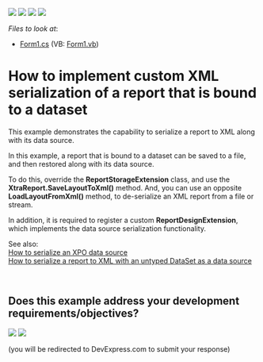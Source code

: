 <!-- default badges list -->
![](https://img.shields.io/endpoint?url=https://codecentral.devexpress.com/api/v1/VersionRange/128601357/11.1.5%2B)
[![](https://img.shields.io/badge/Open_in_DevExpress_Support_Center-FF7200?style=flat-square&logo=DevExpress&logoColor=white)](https://supportcenter.devexpress.com/ticket/details/E3157)
[![](https://img.shields.io/badge/📖_How_to_use_DevExpress_Examples-e9f6fc?style=flat-square)](https://docs.devexpress.com/GeneralInformation/403183)
[![](https://img.shields.io/badge/💬_Leave_Feedback-feecdd?style=flat-square)](#does-this-example-address-your-development-requirementsobjectives)
<!-- default badges end -->
<!-- default file list -->
*Files to look at*:

* [Form1.cs](./CS/WindowsApplication54/Form1.cs) (VB: [Form1.vb](./VB/WindowsApplication54/Form1.vb))
<!-- default file list end -->
# How to implement custom XML serialization of a report that is bound to a dataset


<p>This example demonstrates the capability to serialize a report to XML along with its data source.</p>
<p>In this example, a report that is bound to a dataset can be saved to a file, and then restored along with its data source.</p>
<p>To do this, override the <strong>ReportStorageExtension</strong> class, and use the <strong>XtraReport.SaveLayoutToXml()</strong> method. And, you can use an opposite <strong>LoadLayoutFromXml()</strong> method, to de-serialize an XML report from a file or stream.</p>
<p>In addition, it is required to register a custom <strong>ReportDesignExtension</strong>, which implements the data source serialization functionality.</p>
<p>See also: <br /><a href="https://www.devexpress.com/Support/Center/p/E3169">How to serialize an XPO data source</a><br /><a href="https://www.devexpress.com/Support/Center/p/T269554"> How to serialize a report to XML with an untyped DataSet as a data source</a></p>

<br/>


<!-- feedback -->
## Does this example address your development requirements/objectives?

[<img src="https://www.devexpress.com/support/examples/i/yes-button.svg"/>](https://www.devexpress.com/support/examples/survey.xml?utm_source=github&utm_campaign=reporting-winforms-custom-xml-serialization&~~~was_helpful=yes) [<img src="https://www.devexpress.com/support/examples/i/no-button.svg"/>](https://www.devexpress.com/support/examples/survey.xml?utm_source=github&utm_campaign=reporting-winforms-custom-xml-serialization&~~~was_helpful=no)

(you will be redirected to DevExpress.com to submit your response)
<!-- feedback end -->
